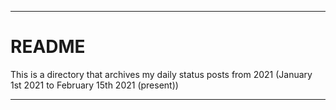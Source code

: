 
***

# README

This is a directory that archives my daily status posts from 2021 (January 1st 2021 to February 15th 2021 (present))

***

